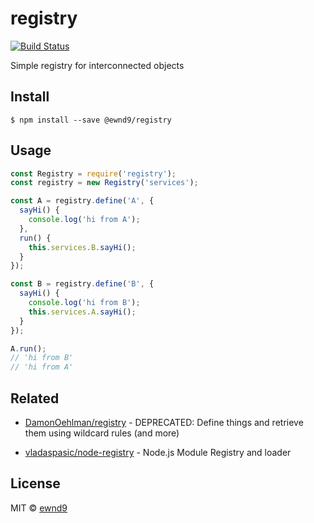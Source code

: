 # registry

[![Build Status](https://travis-ci.org/ewnd9/registry.svg?branch=master)](https://travis-ci.org/ewnd9/registry)

Simple registry for interconnected objects

## Install

```
$ npm install --save @ewnd9/registry
```

## Usage

```js
const Registry = require('registry');
const registry = new Registry('services');

const A = registry.define('A', {
  sayHi() {
    console.log('hi from A');
  },
  run() {
    this.services.B.sayHi();
  }
});

const B = registry.define('B', {
  sayHi() {
    console.log('hi from B');
    this.services.A.sayHi();
  }
});

A.run();
// 'hi from B'
// 'hi from A'
```

## Related

- [DamonOehlman/registry](https://github.com/DamonOehlman/registry) - DEPRECATED: Define things and retrieve them using wildcard rules (and more)

- [vladaspasic/node-registry](https://github.com/vladaspasic/node-registry) - Node.js Module Registry and loader
## License

MIT © [ewnd9](http://ewnd9.com)
